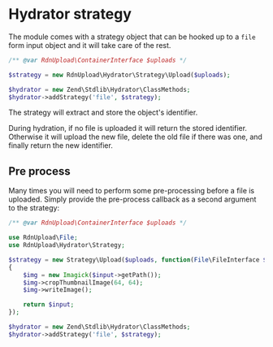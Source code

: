 Hydrator strategy
=================

The module comes with a strategy object that can be hooked up to a `file` form input object and it will take care of the rest.

~~~php
/** @var RdnUpload\ContainerInterface $uploads */

$strategy = new RdnUpload\Hydrator\Strategy\Upload($uploads);

$hydrator = new Zend\Stdlib\Hydrator\ClassMethods;
$hydrator->addStrategy('file', $strategy);
~~~

The strategy will extract and store the object's identifier.

During hydration, if no file is uploaded it will return the stored identifier. Otherwise it will upload the new file, delete the old file if there was one, and finally return the new identifier.

## Pre process

Many times you will need to perform some pre-processing before a file is uploaded. Simply provide the pre-process callback as a second argument to the strategy:

~~~php
/** @var RdnUpload\ContainerInterface $uploads */

use RdnUpload\File;
use RdnUpload\Hydrator\Strategy;

$strategy = new Strategy\Upload($uploads, function(File\FileInterface $input)
{
	$img = new Imagick($input->getPath());
	$img->cropThumbnailImage(64, 64);
	$img->writeImage();

	return $input;
});

$hydrator = new Zend\Stdlib\Hydrator\ClassMethods;
$hydrator->addStrategy('file', $strategy);
~~~

